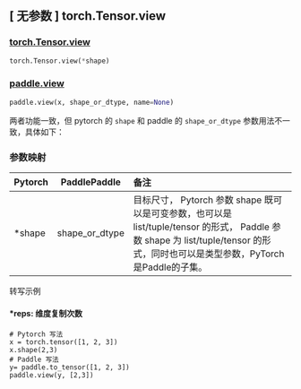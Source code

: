 ## [ 无参数 ] torch.Tensor.view

### [torch.Tensor.view](https://pytorch.org/docs/stable/generated/torch.Tensor.view.html)

```python
torch.Tensor.view(*shape) 
```

### [paddle.view](https://www.paddlepaddle.org.cn/documentation/docs/zh/develop/api/paddle/view_cn.html)

```python
paddle.view(x, shape_or_dtype, name=None)
```

两者功能一致，但 pytorch 的 `shape` 和 paddle 的 `shape_or_dtype` 参数用法不一致，具体如下：

### 参数映射

| Pytorch | PaddlePaddle | 备注                                                         |
| ------- | ------------ | :----------------------------------------------------------- |
| *shape   | shape_or_dtype | 目标尺寸， Pytorch 参数 shape 既可以是可变参数，也可以是 list/tuple/tensor 的形式， Paddle 参数 shape 为 list/tuple/tensor 的形式，同时也可以是类型参数，PyTorch是Paddle的子集。 |

转写示例

#### ***reps: 维度复制次数**

```
# Pytorch 写法
x = torch.tensor([1, 2, 3])
x.shape(2,3)
# Paddle 写法
y= paddle.to_tensor([1, 2, 3])
paddle.view(y, [2,3])
```
